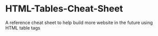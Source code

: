 # HTML-Tables-Cheat-Sheet
A reference cheat sheet to help build more website in the future using HTML table tags 
